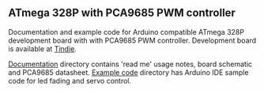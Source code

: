 ## ATmega 328P with PCA9685 PWM controller

Documentation and example code for Arduino compatible ATmega 328P development board with with PCA9685 PWM controller. Development board is available at [Tindie](https://www.tindie.com/products/11012).

[Documentation](documentation) directory contains 'read me' usage notes, board schematic and PCA9685 datasheet. [Example code](example_code) directory has Arduino IDE sample code for led fading and servo control.